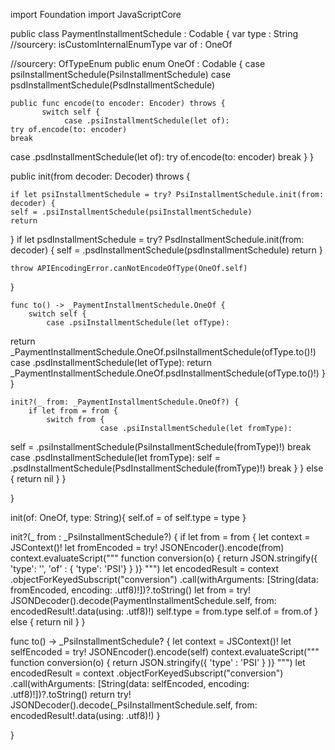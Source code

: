 import Foundation
import JavaScriptCore

public class PaymentInstallmentSchedule  : Codable {
var type : String
//sourcery: isCustomInternalEnumType
var of : OneOf

//sourcery: OfTypeEnum
public enum OneOf : Codable {
    case psiInstallmentSchedule(PsiInstallmentSchedule)
case psdInstallmentSchedule(PsdInstallmentSchedule)

    public func encode(to encoder: Encoder) throws {
           switch self {
                case .psiInstallmentSchedule(let of):
    try of.encode(to: encoder)
    break
case .psdInstallmentSchedule(let of):
    try of.encode(to: encoder)
    break
           }
}

public init(from decoder: Decoder) throws {

    if let psiInstallmentSchedule = try? PsiInstallmentSchedule.init(from: decoder) {
    self = .psiInstallmentSchedule(psiInstallmentSchedule)
    return
}
if let psdInstallmentSchedule = try? PsdInstallmentSchedule.init(from: decoder) {
    self = .psdInstallmentSchedule(psdInstallmentSchedule)
    return
}

    throw APIEncodingError.canNotEncodeOfType(OneOf.self)
}

    func to() -> _PaymentInstallmentSchedule.OneOf {
        switch self {
            case .psiInstallmentSchedule(let ofType):
return _PaymentInstallmentSchedule.OneOf.psiInstallmentSchedule(ofType.to()!)
case .psdInstallmentSchedule(let ofType):
return _PaymentInstallmentSchedule.OneOf.psdInstallmentSchedule(ofType.to()!)
        }
    }

    init?(_ from: _PaymentInstallmentSchedule.OneOf?) {
        if let from = from {
            switch from {
                        case .psiInstallmentSchedule(let fromType):
self = .psiInstallmentSchedule(PsiInstallmentSchedule(fromType)!)
break
case .psdInstallmentSchedule(let fromType):
self = .psdInstallmentSchedule(PsdInstallmentSchedule(fromType)!)
break
                    }
        } else {
            return nil
        }
    }

}

init(of: OneOf, type: String){
self.of = of
self.type = type
}

init?(_ from : _PsiInstallmentSchedule?) {
    if let from = from {
    let context = JSContext()!
    let fromEncoded = try! JSONEncoder().encode(from)
    context.evaluateScript("""
    function conversion(o) { return JSON.stringify({ 'type': '', 'of' : { 'type': 'PSI'} } )}
    """)
    let encodedResult = context
            .objectForKeyedSubscript("conversion")
            .call(withArguments: [String(data: fromEncoded, encoding: .utf8)!])?.toString()
    let from = try! JSONDecoder().decode(PaymentInstallmentSchedule.self, from: encodedResult!.data(using: .utf8)!)
    self.type = from.type
self.of = from.of
    } else {
    return nil
    }
}

func to() -> _PsiInstallmentSchedule? {
let context = JSContext()!
let selfEncoded = try! JSONEncoder().encode(self)
context.evaluateScript("""
function conversion(o) { return JSON.stringify({ 'type' : 'PSI' } )}
""")
let encodedResult = context
        .objectForKeyedSubscript("conversion")
        .call(withArguments: [String(data: selfEncoded, encoding: .utf8)!])?.toString()
return try! JSONDecoder().decode(_PsiInstallmentSchedule.self, from: encodedResult!.data(using: .utf8)!)
}

}